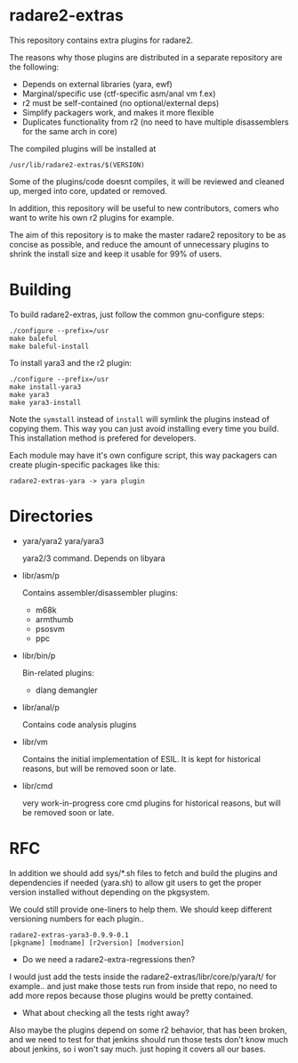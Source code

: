 radare2-extras
==============
This repository contains extra plugins for radare2.

The reasons why those plugins are distributed in a separate
repository are the following:

* Depends on external libraries (yara, ewf)
* Marginal/specific use (ctf-specific asm/anal vm f.ex)
* r2 must be self-contained (no optional/external deps)
* Simplify packagers work, and makes it more flexible
* Duplicates functionality from r2 (no need to have
  multiple disassemblers for the same arch in core)

The compiled plugins will be installed at

	/usr/lib/radare2-extras/$(VERSION)

Some of the plugins/code doesnt compiles, it will be reviewed
and cleaned up, merged into core, updated or removed.

In addition, this repository will be useful to new contributors,
comers who want to write his own r2 plugins for example.

The aim of this repository is to make the master radare2
repository to be as concise as possible, and reduce the
amount of unnecessary plugins to shrink the install size and
keep it usable for 99% of users.

Building
========
To build radare2-extras, just follow the common gnu-configure steps:

	./configure --prefix=/usr
	make baleful
	make baleful-install

To install yara3 and the r2 plugin:

	./configure --prefix=/usr
	make install-yara3
	make yara3
	make yara3-install

Note the `symstall` instead of `install` will symlink the plugins
instead of copying them. This way you can just avoid installing
every time you build. This installation method is prefered for
developers.

Each module may have it's own configure script, this way
packagers can create plugin-specific packages like this:

	radare2-extras-yara -> yara plugin

Directories
===========

* yara/yara2 yara/yara3

	yara2/3 command. Depends on libyara

* libr/asm/p

	Contains assembler/disassembler plugins:

	* m68k
	* armthumb
	* psosvm
	* ppc

* libr/bin/p

	Bin-related plugins:

	* dlang demangler

* libr/anal/p

	Contains code analysis plugins

* libr/vm

	Contains the initial implementation of ESIL. It is kept
	for historical reasons, but will be removed soon or late.

* libr/cmd

	very work-in-progress core cmd plugins
	for historical reasons, but will be removed soon or late.

RFC
===
	
In addition we should add sys/*.sh files to fetch and build the
plugins and dependencies if needed (yara.sh) to allow git users
to get the proper version installed without depending on the
pkgsystem.

We could still provide one-liners to help them. We should keep
different versioning numbers for each plugin..

	radare2-extras-yara3-0.9.9-0.1
	[pkgname] [modname] [r2version] [modversion]

* Do we need a radare2-extra-regressions then?

I would just add the tests inside the radare2-extras/libr/core/p/yara/t/
for example.. and just make those tests run from inside that
repo, no need to add more repos because those plugins would be
pretty contained.

* What about checking all the tests right away?

Also maybe the plugins depend on some r2 behavior, that has
been broken, and we need to test for that jenkins should run
those tests don't know much about jenkins, so i won't say much.
just hoping it covers all our bases.
